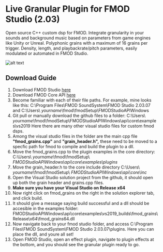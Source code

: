 # Live Granular Plugin for FMOD Studio  (2.03)

Open source C++ custom dsp for FMOD. Integrate granularity in your sounds and background music based on parameters from game engines like Unity or Unreal. Polyphonic grains with a maximum of 16 grains per trigger. Density, length, and playbackrate/pitch parameters, easily modulated or automated in FMOD Studio.

![alt text](https://i.imgur.com/N133GlU.png)

## Download Guide
1. Download FMOD Studio [here](https://www.fmod.com/ "FMOD Homepage")
2. Download FMOD Core API [here](https://www.fmod.com/core "FMOD Core")
3. Become familiar with each of their file paths. For example, mine looks like this:
C:\Program Files\FMOD SoundSystem\FMOD Studio 2.03.07
and
C:\Users\ *yourname*\fmod\fmodSetup\FMODStudioAPIWindows
4. Git pull or manually download the github files to a folder:
C:\Users\ *yourname*\fmod\fmodSetup\FMODStudioAPIWindows\api\core\examples\vs2019
Here there are many other visual studio files for custom fmod dsps.
5. Among the visual studio files in the folder are the main cpp file **"fmod_grains.cpp"** and **"grain_header.h",** these need to be moved to a specfic path for fmod to compile and build the plugin to a dll.
6. Move the fmod_grains.cpp to the plugin examples in the core directory: C:\Users\ *yourname*\fmod\fmodSetup\ *FMODStudioAPIWindows\api\core\examples\plugins*
7. Move the grain_header.h to the core include directory C:\Users\ *yourname*\fmod\fmodSetup\ *FMODStudioAPIWindows\api\core\inc*
8. Open the Visual Studio solution project from the github, it should open up both the grain header and grains.cpp files.
9. **Make sure you have your Visual Studio on Release x64**
10. Now right click on fmod_grains on the right in the solution explorer tab, and click build.
11. It should give a message saying build successful and a dll should be accesible in the examples folder: FMODStudioAPIWindows\api\core\examples\vs2019\_builds\fmod_grains\Release\x64\fmod_grains64.dll
12. Now navigate back to your fmod studio folder, and access C:\Program Files\FMOD SoundSystem\FMOD Studio 2.03.07\plugins. Here you can place the dll, and youre all set!
13. Open FMOD Studio, open an effect plugin, navigate to plugin effects at the bottom, and you should see the granular plugin ready to go.
